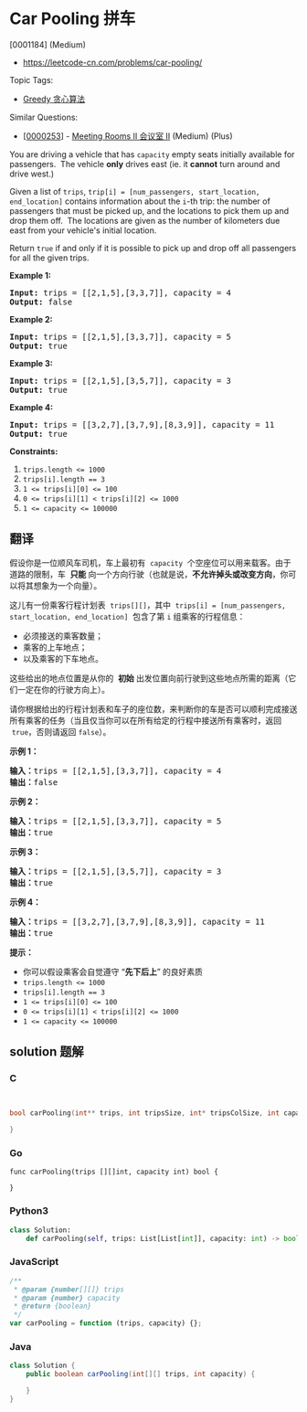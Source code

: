 # Car Pooling 拼车

[0001184] (Medium)

- https://leetcode-cn.com/problems/car-pooling/

Topic Tags:

- [Greedy 贪心算法](https://leetcode-cn.com/tag/greedy/)

Similar Questions:

- [[0000253](https://leetcode-cn.com/problems/meeting-rooms-ii/)] - [Meeting Rooms II 会议室 II](./0000253.meeting-rooms-ii.md) (Medium) (Plus)

You are driving a vehicle that has `capacity` empty seats initially available for passengers.  The vehicle **only** drives east (ie. it **cannot** turn around and drive west.)

Given a list of `trips`, `trip[i] = [num_passengers, start_location, end_location]` contains information about the `i`\-th trip: the number of passengers that must be picked up, and the locations to pick them up and drop them off.  The locations are given as the number of kilometers due east from your vehicle's initial location.

Return `true` if and only if it is possible to pick up and drop off all passengers for all the given trips.

**Example 1:**

<pre><strong>Input: </strong>trips = <span id="example-input-1-1">[[2,1,5],[3,3,7]]</span>, capacity = <span id="example-input-1-2">4</span>
<strong>Output: </strong><span id="example-output-1">false</span>
</pre>

**Example 2:**

<pre><strong>Input: </strong>trips = <span id="example-input-2-1">[[2,1,5],[3,3,7]]</span>, capacity = <span id="example-input-2-2">5</span>
<strong>Output: </strong><span id="example-output-2">true</span>
</pre>

**Example 3:**

<pre><strong>Input: </strong>trips = <span id="example-input-3-1">[[2,1,5],[3,5,7]]</span>, capacity = <span id="example-input-3-2">3</span>
<strong>Output: </strong><span id="example-output-3">true</span>
</pre>

**Example 4:**

<pre><strong>Input: </strong>trips = <span id="example-input-4-1">[[3,2,7],[3,7,9],[8,3,9]]</span>, capacity = <span id="example-input-4-2">11</span>
<strong>Output: </strong><span id="example-output-4">true</span>
</pre>

**Constraints:**

1.  `trips.length <= 1000`
2.  `trips[i].length == 3`
3.  `1 <= trips[i][0] <= 100`
4.  `0 <= trips[i][1] < trips[i][2] <= 1000`
5.  `1 <= capacity <= 100000`

## 翻译

假设你是一位顺风车司机，车上最初有  `capacity`  个空座位可以用来载客。由于道路的限制，车  **只能** 向一个方向行驶（也就是说，**不允许掉头或改变方向**，你可以将其想象为一个向量）。

这儿有一份乘客行程计划表  `trips[][]`，其中  `trips[i] = [num_passengers, start_location, end_location]`  包含了第 `i` 组乘客的行程信息：

- 必须接送的乘客数量；
- 乘客的上车地点；
- 以及乘客的下车地点。

这些给出的地点位置是从你的  **初始** 出发位置向前行驶到这些地点所需的距离（它们一定在你的行驶方向上）。

请你根据给出的行程计划表和车子的座位数，来判断你的车是否可以顺利完成接送所有乘客的任务（当且仅当你可以在所有给定的行程中接送所有乘客时，返回  `true`，否则请返回 `false`）。

**示例 1：**

<pre><strong>输入：</strong>trips = [[2,1,5],[3,3,7]], capacity = 4
<strong>输出：</strong>false
</pre>

**示例 2：**

<pre><strong>输入：</strong>trips = [[2,1,5],[3,3,7]], capacity = 5
<strong>输出：</strong>true
</pre>

**示例 3：**

<pre><strong>输入：</strong>trips = [[2,1,5],[3,5,7]], capacity = 3
<strong>输出：</strong>true
</pre>

**示例 4：**

<pre><strong>输入：</strong>trips = [[3,2,7],[3,7,9],[8,3,9]], capacity = 11
<strong>输出：</strong>true
</pre>

**提示：**

- 你可以假设乘客会自觉遵守 “**先下后上**” 的良好素质
- `trips.length <= 1000`
- `trips[i].length == 3`
- `1 <= trips[i][0] <= 100`
- `0 <= trips[i][1] < trips[i][2] <= 1000`
- `1 <= capacity <= 100000`

## solution 题解

### C

```c


bool carPooling(int** trips, int tripsSize, int* tripsColSize, int capacity){

}


```

### Go

```golang
func carPooling(trips [][]int, capacity int) bool {

}
```

### Python3

```python
class Solution:
    def carPooling(self, trips: List[List[int]], capacity: int) -> bool:

```

### JavaScript

```javascript
/**
 * @param {number[][]} trips
 * @param {number} capacity
 * @return {boolean}
 */
var carPooling = function (trips, capacity) {};
```

### Java

```java
class Solution {
    public boolean carPooling(int[][] trips, int capacity) {

    }
}
```

